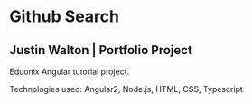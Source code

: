 # Github Search
## Justin Walton | Portfolio Project

Eduonix Angular tutorial project. 

Technologies used: Angular2, Node.js, HTML, CSS, Typescript
